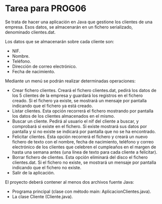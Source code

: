 # Tarea para PROG06

Se trata de hacer una aplicación en Java que gestione los clientes de una empresa. Esos datos, se almacenarán en un fichero serializado, denominado clientes.dat.

Los datos que se almacenarán sobre cada cliente son:
 
- NIF.
- Nombre.
- Teléfono.
- Dirección de correo electrónico.
- Fecha de nacimiento.

Mediante un menú se podrán realizar determinadas operaciones:

- Crear fichero clientes. Creará el fichero clientes.dat, pedirá los datos de los 5 clientes de la empresa y guardará los registros en el fichero creado.  Si el fichero ya existe, se mostrará un mensaje por pantalla indicando que el fichero ya está creado.
- Listar clientes. Esta opción recorrerá el fichero mostrando por pantalla los datos de los clientes almacenados en el mismo.
- Buscar un cliente. Pedirá al usuario el nif del cliente a buscar, y comprobará si existe en el fichero. Si existe mostrará sus datos por pantalla y si no existe se indicará por pantalla que no se ha encontrado.
- Felicitar clientes. Esta opción recorrerá el fichero y creará un nuevo fichero de texto con el nombre, fecha de nacimiento, teléfono y correo electrónico de los clientes que celebren el cumpleaños en el margen de hasta una semana antes (una línea de texto para cada cliente a felicitar).
- Borrar fichero de clientes. Esta opción eliminará del disco el fichero clientes.dat.  Si el fichero no existe, se mostrará un mensaje por pantalla indicando que el fichero no existe.
- Salir de la aplicación.

El proyecto deberá contener al menos dos archivos fuente Java:
- Programa principal (clase con método main: AplicacionClientes.java).
- La clase Cliente (Cliente.java).

